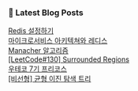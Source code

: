 

### 📕 Latest Blog Posts   

<a href ="https://gilbert9172.tistory.com/149"> Redis 설정하기 </a> <br><a href ="https://gilbert9172.tistory.com/148"> 마이크로서비스 아키텍쳐와 레디스 </a> <br><a href ="https://gilbert9172.tistory.com/146"> Manacher 알고리즘 </a> <br><a href ="https://gilbert9172.tistory.com/144"> [LeetCode#130] Surrounded Regions </a> <br><a href ="https://gilbert9172.tistory.com/143"> 우테코 7기 프리코스 </a> <br><a href ="https://gilbert9172.tistory.com/142"> [비선형] 균형 이진 탐색 트리 </a> <br>